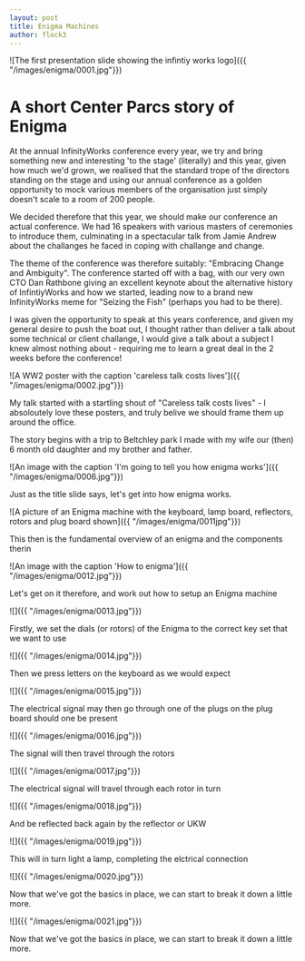 ```yaml
---
layout: post
title: Enigma Machines
author: flock3
---
```


![The first presentation slide showing the infintiy works logo]({{ "/images/enigma/0001.jpg"}})

# A short Center Parcs story of Enigma

At the annual InfinityWorks conference every year, we try and bring something new and interesting 'to the stage' (literally) and this year, given how much we'd grown, we realised that the standard trope of the directors standing on the stage and using our annual conference as a golden opportunity to mock various members of the organisation just simply doesn't scale to a room of 200 people.

We decided therefore that this year, we should make our conference an actual conference.  We had 16 speakers with various masters of ceremonies to introduce them, culminating in a spectacular talk from Jamie Andrew about the challanges he faced in coping with challange and change. 

The theme of the conference was therefore suitably: "Embracing Change and Ambiguity".  The conference started off with a bag, with our very own CTO Dan Rathbone giving an excellent keynote about the alternative history of InfintiyWorks and how we started, leading now to a brand new InfinityWorks meme for "Seizing the Fish" (perhaps you had to be there).

I was given the opportunity to speak at this years conference, and given my general desire to push the boat out, I thought rather than deliver a talk about some technical or client challange, I would give a talk about a subject I knew almost nothing about - requiring me to learn a great deal in the 2 weeks before the conference!

![A WW2 poster with the caption 'careless talk costs lives']({{ "/images/enigma/0002.jpg"}})

My talk started with a startling shout of "Careless talk costs lives" - I absoloutely love these posters, and truly belive we should frame them up around the office.

The story begins with a trip to Beltchley park I made with my wife our (then) 6 month old daughter and my brother and father. 

![An image with the caption 'I'm going to tell you how enigma works']({{ "/images/enigma/0006.jpg"}})

Just as the title slide says, let's get into how enigma works.

![A picture of an Enigma machine with the keyboard, lamp board, reflectors, rotors and plug board shown]({{ "/images/enigma/0011jpg"}})

This then is the fundamental overview of an enigma and the components therin


![An image with the caption 'How to enigma']({{ "/images/enigma/0012.jpg"}})

Let's get on it therefore, and work out how to setup an Enigma machine


![]({{ "/images/enigma/0013.jpg"}})

Firstly, we set the dials (or rotors) of the Enigma to the correct key set that we want to use


![]({{ "/images/enigma/0014.jpg"}})

Then we press letters on the keyboard as we would expect

![]({{ "/images/enigma/0015.jpg"}})

The electrical signal may then go through one of the plugs on the plug board should one be present


![]({{ "/images/enigma/0016.jpg"}})

The signal will then travel through the rotors


![]({{ "/images/enigma/0017.jpg"}})

The electrical signal will travel through each rotor in turn


![]({{ "/images/enigma/0018.jpg"}})

And be reflected back again by the reflector or UKW


![]({{ "/images/enigma/0019.jpg"}})

This will in turn light a lamp, completing the elctrical connection



![]({{ "/images/enigma/0020.jpg"}})

Now that we've got the basics in place, we can start to break it down a little more.


![]({{ "/images/enigma/0021.jpg"}})

Now that we've got the basics in place, we can start to break it down a little more.